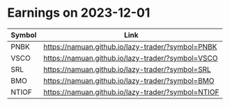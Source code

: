 # Earnings on 2023-12-01

| Symbol | Link |
| ---| --- |
| PNBK | https://namuan.github.io/lazy-trader/?symbol=PNBK |
| VSCO | https://namuan.github.io/lazy-trader/?symbol=VSCO |
| SRL | https://namuan.github.io/lazy-trader/?symbol=SRL |
| BMO | https://namuan.github.io/lazy-trader/?symbol=BMO |
| NTIOF | https://namuan.github.io/lazy-trader/?symbol=NTIOF |

